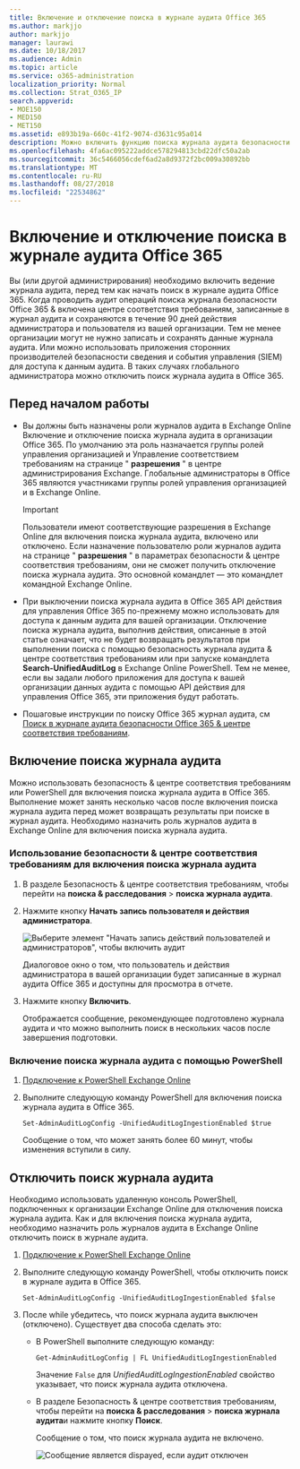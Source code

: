 ```yaml
---
title: Включение и отключение поиска в журнале аудита Office 365
ms.author: markjjo
author: markjjo
manager: laurawi
ms.date: 10/18/2017
ms.audience: Admin
ms.topic: article
ms.service: o365-administration
localization_priority: Normal
ms.collection: Strat_O365_IP
search.appverid:
- MOE150
- MED150
- MET150
ms.assetid: e893b19a-660c-41f2-9074-d3631c95a014
description: Можно включить функцию поиска журнала аудита безопасности Office 365 &amp; центре соответствия требованиям. Чтобы изменить вам необходимо учитывать, можно включить, если выключены в любое время. При отключенном поиска журналов аудита администраторов нельзя поиск в журнале аудита Office 365 для действия пользователя и администратора в вашей организации.
ms.openlocfilehash: 4fa6ac095222addce578294813cbd22dfc50a2ab
ms.sourcegitcommit: 36c5466056cdef6ad2a8d9372f2bc009a30892bb
ms.translationtype: MT
ms.contentlocale: ru-RU
ms.lasthandoff: 08/27/2018
ms.locfileid: "22534862"
---
```

# <a name="turn-office-365-audit-log-search-on-or-off"></a>Включение и отключение поиска в журнале аудита Office 365

Вы (или другой администрирования) необходимо включить ведение журнала аудита, перед тем как начать поиск в журнале аудита Office 365. Когда проводить аудит операций поиска журнала безопасности Office 365 &amp; включена центре соответствия требованиям, записанные в журнал аудита и сохраняются в течение 90 дней действия администратора и пользователя из вашей организации. Тем не менее организации могут не нужно записать и сохранять данные журнала аудита. Или можно использовать приложения сторонних производителей безопасности сведения и события управления (SIEM) для доступа к данным аудита. В таких случаях глобального администратора можно отключить поиск журнала аудита в Office 365.
  
## <a name="before-you-begin"></a>Перед началом работы

- Вы должны быть назначены роли журналов аудита в Exchange Online Включение и отключение поиска журнала аудита в организации Office 365. По умолчанию эта роль назначается группы ролей управления организацией и Управление соответствием требованиям на странице " **разрешения** " в центре администрирования Exchange. Глобальные администраторы в Office 365 являются участниками группы ролей управления организацией и в Exchange Online. 
    
    > [!IMPORTANT]
    > Пользователи имеют соответствующие разрешения в Exchange Online для включения поиска журнала аудита, включено или отключено. Если назначение пользователю роли журналов аудита на странице " **разрешения** " в параметрах безопасности &amp; центре соответствия требованиям, они не сможет получить отключение поиска журнала аудита. Это основной командлет — это командлет командной Exchange Online. 
  
- При выключении поиска журнала аудита в Office 365 API действия для управления Office 365 по-прежнему можно использовать для доступа к данным аудита для вашей организации. Отключение поиска журнала аудита, выполнив действия, описанные в этой статье означает, что не будет возвращать результатов при выполнении поиска с помощью безопасность журнала аудита &amp; центре соответствия требованиям или при запуске командлета **Search-UnifiedAuditLog** в Exchange Online PowerShell. Тем не менее, если вы задали любого приложения для доступа к вашей организации данных аудита с помощью API действия для управления Office 365, эти приложения будут работать. 
    
- Пошаговые инструкции по поиску Office 365 журнал аудита, см [Поиск в журнале аудита безопасности Office 365 &amp; центре соответствия требованиям](search-the-audit-log-in-security-and-compliance.md).
    
## <a name="turn-on-audit-log-search"></a>Включение поиска журнала аудита

Можно использовать безопасность &amp; центре соответствия требованиям или PowerShell для включения поиска журнала аудита в Office 365. Выполнение может занять несколько часов после включения поиска журнала аудита перед может возвращать результаты при поиске в журнал аудита. Необходимо назначить роль журналов аудита в Exchange Online для включения поиска журнала аудита.
  
### <a name="use-the-security-amp-compliance-center-to-turn-on-audit-log-search"></a>Использование безопасности &amp; центре соответствия требованиям для включения поиска журнала аудита

1. В разделе Безопасность &amp; центре соответствия требованиям, чтобы перейти на **поиска &amp; расследования** \> **поиска журнала аудита**.
    
2. Нажмите кнопку **Начать запись пользователя и действия администратора**.
    
    ![Выберите элемент "Начать запись действий пользователей и администраторов", чтобы включить аудит](media/39a9d35f-88d0-4bbe-a962-0be2f838e2bf.png)
  
    Диалоговое окно о том, что пользователь и действия администратора в вашей организации будет записанные в журнал аудита Office 365 и доступны для просмотра в отчете. 
    
3. Нажмите кнопку **Включить**.
    
    Отображается сообщение, рекомендующее подготовлено журнала аудита и что можно выполнить поиск в нескольких часов после завершения подготовки.
    
### <a name="use-powershell-to-turn-on-audit-log-search"></a>Включение поиска журнала аудита с помощью PowerShell

1. [Подключение к PowerShell Exchange Online](https://go.microsoft.com/fwlink/p/?LinkID=396554)
    
2. Выполните следующую команду PowerShell для включения поиска журнала аудита в Office 365.
    
    ```
    Set-AdminAuditLogConfig -UnifiedAuditLogIngestionEnabled $true
    ```

    Сообщение о том, что может занять более 60 минут, чтобы изменения вступили в силу.
  
## <a name="turn-off-audit-log-search"></a>Отключить поиск журнала аудита

Необходимо использовать удаленную консоль PowerShell, подключенных к организации Exchange Online для отключения поиска журнала аудита. Как и для включения поиска журнала аудита, необходимо назначить роль журналов аудита в Exchange Online отключить поиск в журнале аудита.
  
1. [Подключение к PowerShell Exchange Online](https://go.microsoft.com/fwlink/p/?LinkID=396554)
    
2. Выполните следующую команду PowerShell, чтобы отключить поиск в журнале аудита в Office 365.
    
    ```
    Set-AdminAuditLogConfig -UnifiedAuditLogIngestionEnabled $false
    ```

3. После while убедитесь, что поиск журнала аудита выключен (отключено). Существует два способа сделать это:
    
    - В PowerShell выполните следующую команду:

        ```
        Get-AdminAuditLogConfig | FL UnifiedAuditLogIngestionEnabled
        ```

        Значение `False` для _UnifiedAuditLogIngestionEnabled_ свойство указывает, что поиск журнала аудита отключена. 
    
    - В разделе Безопасность &amp; центре соответствия требованиям, чтобы перейти на **поиска &amp; расследования** \> **поиска журнала аудита**и нажмите кнопку **Поиск**.
    
      Сообщение о том, что поиск журнала аудита не включено. 
    
      ![Сообщение является dispayed, если аудит отключен](media/dca53da6-1cbe-4fa3-9860-f0d674de9538.png)
